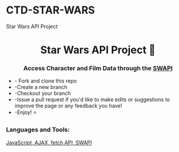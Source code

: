 # CTD-STAR-WARS
Star Wars API Project
<h1 align="center">Star Wars API Project 🔭 </h1>
<h3 align="center">Access Character and Film Data through the <span><a href="https://swapi.dev/" target="blank"> SWAPI</a></span> </h3>
<ul> 
  <li> - Fork and clone this repo </li>
  <li>-Create a new branch </li>
  <li>-Checkout your branch </li>
  <li>-Issue a pull request if you'd like to make edits or suggestions to improve the page or any feedback you have!</li>
  <li>-Enjoy! ⭐ </li>
</ul>




<h3 align="left">Languages and Tools:</h3>
<p align="left"> <a href="https://expressjs.com" target="_blank" rel="noreferrer"> JavaScript, AJAX, fetch API, SWAPI </p>
